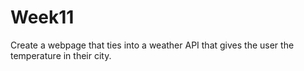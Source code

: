# Week11
Create a webpage that ties into a weather API that gives the user the temperature in their city.
